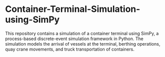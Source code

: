 # Container-Terminal-Simulation-using-SimPy
This repository contains a simulation of a container terminal using SimPy, a process-based discrete-event simulation framework in Python. The simulation models the arrival of vessels at the terminal, berthing operations, quay crane movements, and truck transportation of containers.
